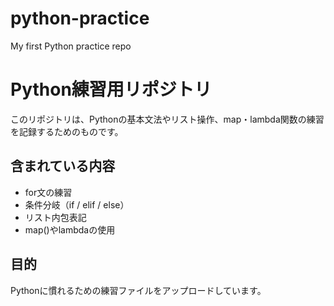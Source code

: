 # python-practice
My first Python practice repo
# Python練習用リポジトリ

このリポジトリは、Pythonの基本文法やリスト操作、map・lambda関数の練習を記録するためのものです。

## 含まれている内容
- for文の練習
- 条件分岐（if / elif / else）
- リスト内包表記
- map()やlambdaの使用

## 目的
Pythonに慣れるための練習ファイルをアップロードしています。
